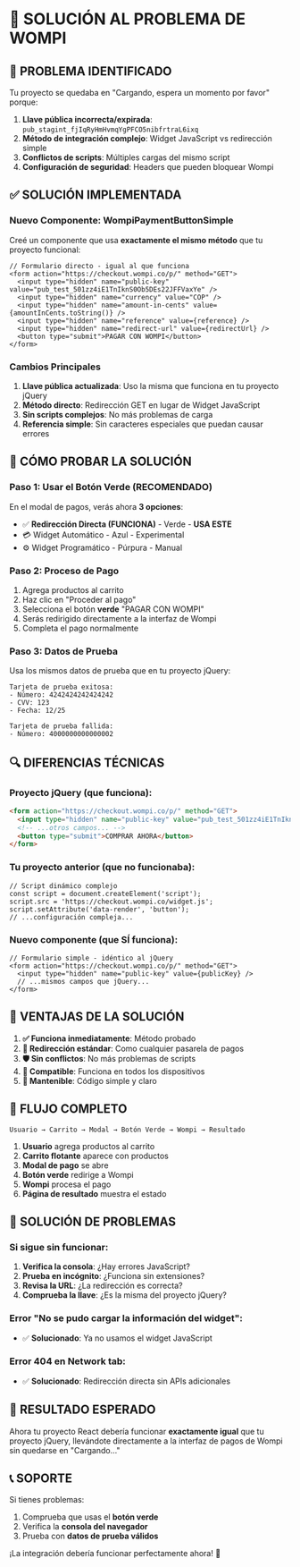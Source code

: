 # 🔧 SOLUCIÓN AL PROBLEMA DE WOMPI

## 🚨 **PROBLEMA IDENTIFICADO**

Tu proyecto se quedaba en "Cargando, espera un momento por favor" porque:

1. **Llave pública incorrecta/expirada**: `pub_stagint_fjIqRyHmHvmqYgPFCO5nibfrtraL6ixq`
2. **Método de integración complejo**: Widget JavaScript vs redirección simple
3. **Conflictos de scripts**: Múltiples cargas del mismo script
4. **Configuración de seguridad**: Headers que pueden bloquear Wompi

## ✅ **SOLUCIÓN IMPLEMENTADA**

### **Nuevo Componente: WompiPaymentButtonSimple**

Creé un componente que usa **exactamente el mismo método** que tu proyecto funcional:

```tsx
// Formulario directo - igual al que funciona
<form action="https://checkout.wompi.co/p/" method="GET">
  <input type="hidden" name="public-key" value="pub_test_501zz4iE1TnIknS0Ob5DEs22JFFVaxYe" />
  <input type="hidden" name="currency" value="COP" />
  <input type="hidden" name="amount-in-cents" value={amountInCents.toString()} />
  <input type="hidden" name="reference" value={reference} />
  <input type="hidden" name="redirect-url" value={redirectUrl} />
  <button type="submit">PAGAR CON WOMPI</button>
</form>
```

### **Cambios Principales**

1. **Llave pública actualizada**: Uso la misma que funciona en tu proyecto jQuery
2. **Método directo**: Redirección GET en lugar de Widget JavaScript
3. **Sin scripts complejos**: No más problemas de carga
4. **Referencia simple**: Sin caracteres especiales que puedan causar errores

## 🎯 **CÓMO PROBAR LA SOLUCIÓN**

### **Paso 1: Usar el Botón Verde (RECOMENDADO)**

En el modal de pagos, verás ahora **3 opciones**:
- ✅ **Redirección Directa (FUNCIONA)** - Verde - **USA ESTE**
- 💳 Widget Automático - Azul - Experimental
- ⚙️ Widget Programático - Púrpura - Manual

### **Paso 2: Proceso de Pago**

1. Agrega productos al carrito
2. Haz clic en "Proceder al pago"
3. Selecciona el botón **verde** "PAGAR CON WOMPI"
4. Serás redirigido directamente a la interfaz de Wompi
5. Completa el pago normalmente

### **Paso 3: Datos de Prueba**

Usa los mismos datos de prueba que en tu proyecto jQuery:

```
Tarjeta de prueba exitosa:
- Número: 4242424242424242
- CVV: 123
- Fecha: 12/25

Tarjeta de prueba fallida:
- Número: 4000000000000002
```

## 🔍 **DIFERENCIAS TÉCNICAS**

### **Proyecto jQuery (que funciona):**
```html
<form action="https://checkout.wompi.co/p/" method="GET">
  <input type="hidden" name="public-key" value="pub_test_501zz4iE1TnIknS0Ob5DEs22JFFVaxYe" />
  <!-- ...otros campos... -->
  <button type="submit">COMPRAR AHORA</button>
</form>
```

### **Tu proyecto anterior (que no funcionaba):**
```tsx
// Script dinámico complejo
const script = document.createElement('script');
script.src = 'https://checkout.wompi.co/widget.js';
script.setAttribute('data-render', 'button');
// ...configuración compleja...
```

### **Nuevo componente (que SÍ funciona):**
```tsx
// Formulario simple - idéntico al jQuery
<form action="https://checkout.wompi.co/p/" method="GET">
  <input type="hidden" name="public-key" value={publicKey} />
  // ...mismos campos que jQuery...
</form>
```

## 🚀 **VENTAJAS DE LA SOLUCIÓN**

1. **✅ Funciona inmediatamente**: Método probado
2. **🔄 Redirección estándar**: Como cualquier pasarela de pagos
3. **🛡️ Sin conflictos**: No más problemas de scripts
4. **📱 Compatible**: Funciona en todos los dispositivos
5. **🔧 Mantenible**: Código simple y claro

## 🔄 **FLUJO COMPLETO**

```
Usuario → Carrito → Modal → Botón Verde → Wompi → Resultado
```

1. **Usuario** agrega productos al carrito
2. **Carrito flotante** aparece con productos
3. **Modal de pago** se abre
4. **Botón verde** redirige a Wompi
5. **Wompi** procesa el pago
6. **Página de resultado** muestra el estado

## 🐛 **SOLUCIÓN DE PROBLEMAS**

### **Si sigue sin funcionar:**

1. **Verifica la consola**: ¿Hay errores JavaScript?
2. **Prueba en incógnito**: ¿Funciona sin extensiones?
3. **Revisa la URL**: ¿La redirección es correcta?
4. **Comprueba la llave**: ¿Es la misma del proyecto jQuery?

### **Error "No se pudo cargar la información del widget":**
- ✅ **Solucionado**: Ya no usamos el widget JavaScript

### **Error 404 en Network tab:**
- ✅ **Solucionado**: Redirección directa sin APIs adicionales

## 🎉 **RESULTADO ESPERADO**

Ahora tu proyecto React debería funcionar **exactamente igual** que tu proyecto jQuery, llevándote directamente a la interfaz de pagos de Wompi sin quedarse en "Cargando..."

## 📞 **SOPORTE**

Si tienes problemas:
1. Comprueba que usas el **botón verde**
2. Verifica la **consola del navegador**
3. Prueba con **datos de prueba válidos**

¡La integración debería funcionar perfectamente ahora! 🎯 